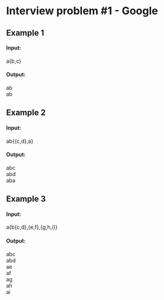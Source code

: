 # Interview problem #1 - Google

## Example 1
#### Input:
a{b,c}

#### Output:
ab  
ab  

## Example 2
#### Input:
ab{{c,d},a}

#### Output:
abc  
abd  
aba  


## Example 3
#### Input:
a{b{c,d},{e,f},{g,h,i}}

#### Output:
abc  
abd  
ae  
af  
ag  
ah  
ai  

